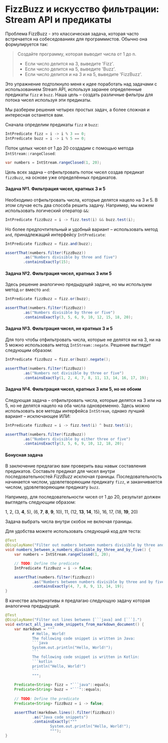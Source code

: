 # FizzBuzz и искусство фильтрации: Stream API и предикаты

Проблема FizzBuzz - это классическая задача, которая часто встречается на собеседованиях для программистов. Обычно она формулируется так:

> Создайте программу, которая выводит числа от 1 до n.
> - Если число делится на 3, выведите 'Fizz'.
> - Если число делится на 5, выведите 'Buzz'.
> - Если число делится и на 3 и на 5, выведите 'FizzBuzz'.

Это упражнение подтолкнуло меня к идее поработать над задачами с использованием Stream API, используя заранее определенные предикаты `fizz` и `buzz`. Наша цель – создать различные фильтры для потока чисел используя эти предикаты.

Мы разберем решения четырех простых задач, а более сложная и интересная останется вам.

Сначала определим предикаты `fizz` и `buzz`:

```java
IntPredicate fizz = i -> i % 3 == 0;
IntPredicate buzz = i -> i % 5 == 0;
```

Поток целых чисел от 1 до 20 создадим с помощью метода `IntStream::rangeClosed`:

```java
var numbers = IntStream.rangeClosed(1, 20);
```

Цель всех задача – отфильтровать поток чисел создав предикат `fizzBuzz`, на основе уже определённых предикатов.

#### Задача №1. Фильтрация чисел, кратных 3 и 5

Необходимо отфильтровать числа, которые делятся нацело на 3 и 5. 
В этом случае есть два способа решить задачу. 
Например, мы можем использовать логический оператор `&&`:

```java
IntPredicate fizzBuzz = i -> fizz.test(i) && buzz.test(i);
```

Но более предпочтительный и удобный вариант – использовать метод `and`, принадлежащий интерфейсу `IntPredicate`:

```java
IntPredicate fizzBuzz = fizz.and(buzz);

assertThat(numbers.filter(fizzBuzz))
        .as("Numbers divisible by three and five")
        .containsExactly(15);
```

#### Задача №2. Фильтрация чисел, кратных 3 или 5

Здесь решение аналогично предыдущей задаче, но мы используем метод `or` вместо `and`:

```java
IntPredicate fizzBuzz = fizz.or(buzz);

assertThat(numbers.filter(fizzBuzz))
        .as("Numbers divisible by three or five")
        .containsExactly(3, 5, 6, 9, 10, 12, 15, 18, 20);
```

#### Задача №3. Фильтрация чисел, не кратных 3 и 5

Для того чтобы отфильтровать числа, которые не делятся ни на 3, ни на 5 можно использовать метод `IntStream::negate`. Решение выглядит следующим образом:

```java
IntPredicate fizzBuzz = fizz.or(buzz).negate();

assertThat(numbers.filter(fizzBuzz))
        .as("Numbers not divisible by three or five")
        .containsExactly(1, 2, 4, 7, 8, 11, 13, 14, 16, 17, 19);
```

#### Задача №4. Фильтрация чисел, кратных 3 или 5, но не обоим

Следующая задача – отфильтровать числа, которые делятся на 3 или на 5, но не делятся нацело на оба числа одновременно. Здесь можно использовать все методы интерфейса `IntStream`, однако лучший вариант – исключающее ИЛИ:

```java
IntPredicate fizzBuzz = i -> fizz.test(i) ^ buzz.test(i);

assertThat(numbers.filter(fizzBuzz))
        .as("Numbers divisible by either three or five")
        .containsExactly(3, 5, 6, 9, 10, 12, 18, 20);
```

#### Бонусная задача

В заключение предлагаю вам проверить ваш навык составления предикатов. Составьте предикат для чисел внутри последовательностей _FizzBuzz_ исключая границы. Последовательность начинается числом, удовлетворяющим предикату `fizz`, и заканчивается числом, удовлетворяющим предикату `buzz`.

Например, для последовательности чисел от 1 до 20, результат должен выглядеть следующим образом:

1, 2, (3, **4**, 5), (6, **7**, **8**, **9**, 10), 11, (12, **13**, **14**, 15), 16, 17, (18, **19**, 20)

Задача выбрать числа внутри скобок не включая границы.

Для удобства можете использовать следующий код для теста:

```java
@Test
@DisplayName("Filter out numbers between numbers divisible by three and by five.")
void numbers_between_a_numbers_divisible_by_three_and_by_five() {
    var numbers = IntStream.rangeClosed(1, 20);

    // TODO: Define the predicate
    IntPredicate fizzBuzz = i -> false;

    assertThat(numbers.filter(fizzBuzz))
            .as("Numbers between numbers divisible by three and by five")
            .containsExactly(4, 7, 8, 9, 13, 14, 19);
}
```

В качестве альтернативы я предлагаю следующую задачу которая аналогична предыдущей.

```java 
@Test
@DisplayName("Filter out lines between [```java] and [```].")
void extract_all_java_code_snippets_from_markdown_document() {
    var markdown = """
            # Hello, World!
            The following code snippet is written in Java:
            ```java
            System.out.println("Hello, World!");
            ```
            The following code snippet is written in Kotlin:
            ```kotlin
            println("Hello, World!")
            ```
            """;
    
    Predicate<String> fizz = "```java"::equals;
    Predicate<String> buzz = "```"::equals;
    
    // TODO: Define the predicate
    Predicate<String> fizzBuzz = i -> false;

    assertThat(markdown.lines().filter(fizzBuzz))
            .as("Java code snippets")
            .containsExactly("""
                    System.out.println("Hello, World!");
                    """);
}
```
